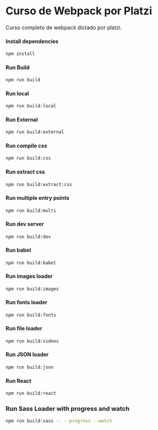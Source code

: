 # Curso de Webpack por Platzi
Curso completo de webpack dictado por platzi.

#### Install dependencies
```sh
npm install
```

#### Run Build
```sh
npm run build
```

#### Run local
```sh
npm run build:local
```

#### Run External
```sh
npm run build:external
```

#### Run compile css
```sh
npm run build:css
```

#### Run extract css
```sh
npm run build:extract:css
```

#### Run multiple entry points
```sh
npm run build:multi
```

#### Run dev server
```sh
npm run build:dev
```

#### Run babel
```sh
npm run build:babel
```

#### Run images loader
```sh
npm run build:images
```

#### Run fonts loader
```sh
npm run build:fonts
```

#### Run file loader
```sh
npm run build:videos
```

#### Run JSON loader
```sh
npm run build:json
```
#### Run React
```sh
npm run build:react
```

### Run Sass Loader with progress and watch
```sh
npm run build:sass -- --progress --watch
```
